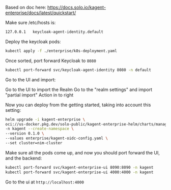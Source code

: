 

Based on doc here:
https://docs.solo.io/kagent-enterprise/docs/latest/quickstart/

Make sure /etc/hosts is:

```bash
127.0.0.1   keycloak-agent-identity.default
```

Deploy the keycloak pods:

```bash
kubectl apply -f ./enterprise/k8s-deployment.yaml
```

Once sorted, port forward Keycloak to `8080`

```bash
kubectl port-forward svc/keycloak-agent-identity 8080 -n default
```

Go to the UI and import:

Go to the UI to import the Realm
Go to the "realm settings" and import "partial import" Action in to right

Now you can deploy from the getting started, taking into account this setting:

```bash
helm upgrade -i kagent-enterprise \
oci://us-docker.pkg.dev/solo-public/kagent-enterprise-helm/charts/management \
-n kagent --create-namespace \
--version 0.1.0 \
--values enterprise/kagent-oidc-config.yaml \
--set cluster=nim-cluster
```

Make sure all the pods come up, and now you should port forward the UI, and the backend:

```bash
kubectl port-forward svc/kagent-enterprise-ui 8090:8090 -n kagent
kubectl port-forward svc/kagent-enterprise-ui 4000:4000 -n kagent
```

Go to the ui at `http://localhost:4000`